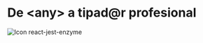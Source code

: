 # De \<any\> a tipad@r profesional
  
![Icon react-jest-enzyme](https://cdn.jsdelivr.net/gh/devicons/devicon/icons/typescript/typescript-plain.svg)
